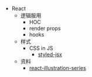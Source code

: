 - React
  - 逻辑服用
    - HOC
    - render props
    - hooks
  - 样式
    - CSS in JS
      - [styled-jsx](https://github.com/vercel/styled-jsx)
  - 资料
    - [react-illustration-series](https://github.com/7kms/react-illustration-series)

